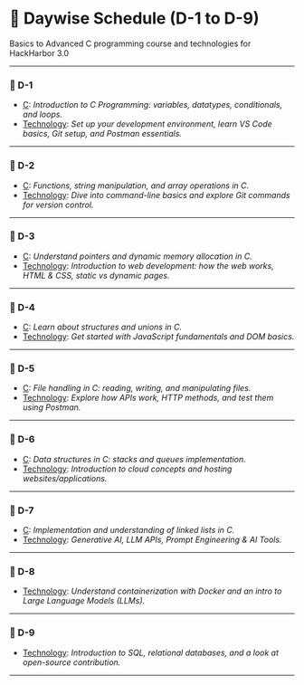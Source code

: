 # 📘 Daywise Schedule (D-1 to D-9)

Basics to Advanced C programming course and technologies for HackHarbor 3.0

---

### 🔹 D-1

- [C](C/day1.md): _Introduction to C Programming: variables, datatypes, conditionals, and loops._
- [Technology](Tech/day1.md): _Set up your development environment, learn VS Code basics, Git setup, and Postman essentials._

---

### 🔹 D-2

- [C](C/day2.md): _Functions, string manipulation, and array operations in C._
- [Technology](Tech/day2.md): _Dive into command-line basics and explore Git commands for version control._

---

### 🔹 D-3

- [C](C/day3.md): _Understand pointers and dynamic memory allocation in C._
- [Technology](Tech/day3.md): _Introduction to web development: how the web works, HTML & CSS, static vs dynamic pages._

---

### 🔹 D-4

- [C](C/day4.md): _Learn about structures and unions in C._
- [Technology](Tech/day4.md): _Get started with JavaScript fundamentals and DOM basics._

---

### 🔹 D-5

- [C](C/day5.md): _File handling in C: reading, writing, and manipulating files._
- [Technology](Tech/day5.md): _Explore how APIs work, HTTP methods, and test them using Postman._

---

### 🔹 D-6

- [C](C/day6.md): _Data structures in C: stacks and queues implementation._
- [Technology](Tech/day6.md): _Introduction to cloud concepts and hosting websites/applications._

---

### 🔹 D-7

- [C](C/day7.md): _Implementation and understanding of linked lists in C._
- [Technology](Tech/day7.md): _Generative AI, LLM APIs, Prompt Engineering & AI Tools._

---

### 🔹 D-8

- [Technology](Tech/day8.md): _Understand containerization with Docker and an intro to Large Language Models (LLMs)._

---

### 🔹 D-9

- [Technology](Tech/day9.md): _Introduction to SQL, relational databases, and a look at open-source contribution._

---
